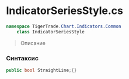 
# IndicatorSeriesStyle.cs
```csharp
namespace TigerTrade.Chart.Indicators.Common  
    class IndicatorSeriesStyle
```

> Описание

### Синтаксис
```csharp
public bool StraightLine;{}
```
